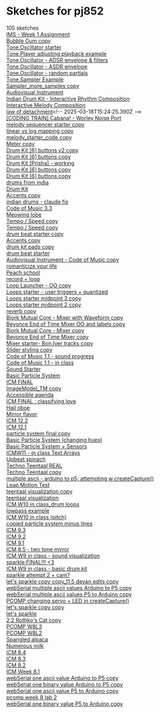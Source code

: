 # Sketches for pj852
105 sketches  
[IMS - Week 1 Assignment](https://editor.p5js.org/pj852/sketches/Wem0w9PdVK)<!-- 2025-03-21T13:47:51.258Z -->  
[Bubble Gum copy](https://editor.p5js.org/pj852/sketches/jFeYJbfpJ)<!-- 2025-03-19T17:17:28.692Z -->  
[Tone.Oscillator starter](https://editor.p5js.org/pj852/sketches/KHxmyMJPv)<!-- 2025-03-18T17:49:18.111Z -->  
[Tone.Player adjusting playback example](https://editor.p5js.org/pj852/sketches/72fF3KOT9)<!-- 2025-03-18T17:48:39.622Z -->  
[Tone.Oscillator - ADSR envelope & filters](https://editor.p5js.org/pj852/sketches/Dx-K95gU4)<!-- 2025-03-18T17:48:10.434Z -->  
[Tone.Oscillator - ASDR envelope](https://editor.p5js.org/pj852/sketches/DyErE2Ph4)<!-- 2025-03-18T17:35:03.399Z -->  
[Tone.Oscillator - random partials](https://editor.p5js.org/pj852/sketches/LvLSde4yn)<!-- 2025-03-18T17:13:22.421Z -->  
[Tone.Sampler Example](https://editor.p5js.org/pj852/sketches/H-T_F4jMg)<!-- 2025-03-18T16:36:54.055Z -->  
[Sampler\_more\_samples copy](https://editor.p5js.org/pj852/sketches/OLsHO76Ci)<!-- 2025-03-18T16:36:18.188Z -->  
[Audiovisual Instrument](https://editor.p5js.org/pj852/sketches/MdpX7rEwH)<!-- 2025-03-18T15:28:41.276Z -->  
[Indian Drum Kit - Interactive Rhythm Composition](https://editor.p5js.org/pj852/sketches/gzm72DHGD)<!-- 2025-03-18T15:26:57.844Z -->  
[Interactive Melody Composition](https://editor.p5js.org/pj852/sketches/9XXer8h3-)<!-- 2025-03-18T15:26:04.531Z -->  
[law of detachment](https://editor.p5js.org/pj852/sketches/aU4rTILY_)<!-- 2025-03-18T15:24:25.390Z -->  
[\[CODING TRAIN\] Cabana\! - Worley Noise Port](https://editor.p5js.org/pj852/sketches/7NSz0o5XP)<!-- 2025-03-14T14:56:22.083Z -->  
[melody sequencer starter copy](https://editor.p5js.org/pj852/sketches/8hM76JI4J)<!-- 2025-03-10T20:22:26.215Z -->  
[linear vs log mapping copy](https://editor.p5js.org/pj852/sketches/5LUJD2msV)<!-- 2025-03-04T20:07:44.817Z -->  
[melody\_starter\_code copy](https://editor.p5js.org/pj852/sketches/vaOdIIQzu)<!-- 2025-03-04T18:02:15.600Z -->  
[Meter copy](https://editor.p5js.org/pj852/sketches/1SVetCf4V)<!-- 2025-02-26T03:20:52.030Z -->  
[Drum Kit \[6\] buttons v2 copy](https://editor.p5js.org/pj852/sketches/If2KB6I8t)<!-- 2025-02-25T19:26:30.749Z -->  
[Drum Kit \[6\] buttons copy](https://editor.p5js.org/pj852/sketches/U3YfPPb3t)<!-- 2025-02-25T18:10:55.619Z -->  
[Drum Kit \[Prisha\] - working](https://editor.p5js.org/pj852/sketches/M2eiXZ8Cj)<!-- 2025-02-25T17:49:41.665Z -->  
[Drum Kit \[6\] buttons copy](https://editor.p5js.org/pj852/sketches/_bol5DJkY)<!-- 2025-02-25T15:03:15.580Z -->  
[Drum Kit \[6\] buttons copy](https://editor.p5js.org/pj852/sketches/oABr7fmzf)<!-- 2025-02-25T14:58:11.370Z -->  
[drums from india](https://editor.p5js.org/pj852/sketches/P1LykIoRK)<!-- 2025-02-25T01:40:31.397Z -->  
[Drum Kit](https://editor.p5js.org/pj852/sketches/JSf_0XT5t)<!-- 2025-02-25T01:09:18.490Z -->  
[Accents copy](https://editor.p5js.org/pj852/sketches/N49SEwMnC)<!-- 2025-02-23T01:14:21.743Z -->  
[indian drums - claude fix](https://editor.p5js.org/pj852/sketches/QVgxjBr-L)<!-- 2025-02-23T00:40:07.482Z -->  
[Code of Music 3.3](https://editor.p5js.org/pj852/sketches/-EcOM1-Qn)<!-- 2025-02-21T19:05:18.542Z -->  
[Meowing lobe](https://editor.p5js.org/pj852/sketches/MY2NFbCV1)<!-- 2025-02-18T19:04:43.384Z -->  
[Tempo / Speed copy](https://editor.p5js.org/pj852/sketches/ThWFOd1GKA)<!-- 2025-02-18T04:59:51.783Z -->  
[Tempo / Speed copy](https://editor.p5js.org/pj852/sketches/QOFXNXS5I)<!-- 2025-02-18T04:59:51.516Z -->  
[drum beat starter copy](https://editor.p5js.org/pj852/sketches/cKln7ToVL)<!-- 2025-02-11T21:29:18.664Z -->  
[Accents copy](https://editor.p5js.org/pj852/sketches/Z1kWMLhyK)<!-- 2025-02-11T19:04:10.899Z -->  
[drum kit pads copy](https://editor.p5js.org/pj852/sketches/o1ODT67rH)<!-- 2025-02-11T18:05:53.869Z -->  
[drum beat starter](https://editor.p5js.org/pj852/sketches/-gAa9pEuZ)<!-- 2025-02-11T18:01:31.744Z -->  
[Audiovisual Instrument - Code of Music copy](https://editor.p5js.org/pj852/sketches/ZtHbthujD)<!-- 2025-02-03T23:39:01.773Z -->  
[romanticize your life](https://editor.p5js.org/pj852/sketches/jopfB4DJ6)<!-- 2025-02-03T03:29:12.436Z -->  
[Peach school](https://editor.p5js.org/pj852/sketches/eQRbKGuLq)<!-- 2025-02-03T01:09:24.477Z -->  
[record + loop](https://editor.p5js.org/pj852/sketches/qVtPx0W_z)<!-- 2025-02-02T23:13:22.321Z -->  
[Loop Launcher - OO copy](https://editor.p5js.org/pj852/sketches/YCZtrsQ6i)<!-- 2025-02-02T23:12:32.085Z -->  
[Loops starter - user triggers + quantized](https://editor.p5js.org/pj852/sketches/zCjjph9_g)<!-- 2025-02-02T23:10:57.296Z -->  
[Loops starter midpoint 3 copy](https://editor.p5js.org/pj852/sketches/cosAHo29q)<!-- 2025-02-02T23:06:23.670Z -->  
[Loops starter midpoint 2 copy](https://editor.p5js.org/pj852/sketches/AWfgLgIJz)<!-- 2025-02-02T23:05:13.457Z -->  
[reverb copy](https://editor.p5js.org/pj852/sketches/Apr4KYnKT)<!-- 2025-02-02T22:16:14.763Z -->  
[Bjork Mutual Core - Mixer with Waveform copy](https://editor.p5js.org/pj852/sketches/uJoEkBkk3)<!-- 2025-02-02T21:10:52.401Z -->  
[Beyonce End of Time Mixer OO and labels copy](https://editor.p5js.org/pj852/sketches/5OiJzpper)<!-- 2025-02-02T21:07:24.791Z -->  
[Bjork Mutual Core - Mixer copy](https://editor.p5js.org/pj852/sketches/-1B3JO12x)<!-- 2025-02-02T21:04:35.934Z -->  
[Beyonce End of Time Mixer copy](https://editor.p5js.org/pj852/sketches/asHwjcMYj)<!-- 2025-02-02T21:03:48.939Z -->  
[Mixer starter- Bon Iver tracks copy](https://editor.p5js.org/pj852/sketches/0hUI0g2j8)<!-- 2025-02-02T21:02:17.152Z -->  
[Slider styling copy](https://editor.p5js.org/pj852/sketches/tDxLexxwO)<!-- 2025-02-02T21:01:16.676Z -->  
[Code of Music 1.1 - sound progress](https://editor.p5js.org/pj852/sketches/f9V6PEF5F)<!-- 2025-01-21T19:19:13.606Z -->  
[Code of Music 1.1 - in class](https://editor.p5js.org/pj852/sketches/W1LmWtUsj)<!-- 2025-01-21T19:10:40.813Z -->  
[Sound Starter](https://editor.p5js.org/pj852/sketches/BQL1g0V7X)<!-- 2025-01-21T18:54:08.077Z -->  
[Basic Particle System](https://editor.p5js.org/pj852/sketches/Axrj-F-Bl)<!-- 2025-01-04T04:01:57.954Z -->  
[ICM FINAL](https://editor.p5js.org/pj852/sketches/WmkFUEq_O)<!-- 2024-12-12T19:28:24.705Z -->  
[ImageModel\_TM copy](https://editor.p5js.org/pj852/sketches/5f-jEInHH)<!-- 2024-12-12T02:59:49.923Z -->  
[Accessible agenda](https://editor.p5js.org/pj852/sketches/CcWuWQMgj)<!-- 2024-12-12T01:44:23.777Z -->  
[ICM FINAL : classifying love](https://editor.p5js.org/pj852/sketches/_N5Jd0CBk)<!-- 2024-12-11T23:32:28.672Z -->  
[Hail oboe](https://editor.p5js.org/pj852/sketches/cHz1kPkPy)<!-- 2024-12-11T20:30:54.143Z -->  
[Mirror flavor](https://editor.p5js.org/pj852/sketches/0kVrmZt3K)<!-- 2024-12-05T19:24:46.634Z -->  
[ICM 12.2](https://editor.p5js.org/pj852/sketches/r1QgDuGXa)<!-- 2024-12-05T03:06:14.933Z -->  
[ICM 12.1](https://editor.p5js.org/pj852/sketches/KblXZJzFv)<!-- 2024-12-05T02:36:10.657Z -->  
[particle system final copy](https://editor.p5js.org/pj852/sketches/Nly3wUDo6)<!-- 2024-11-26T04:15:08.590Z -->  
[Basic Particle System (changing hues)](https://editor.p5js.org/pj852/sketches/ij9-b914h)<!-- 2024-11-26T04:09:49.636Z -->  
[Basic Particle System + Sensors](https://editor.p5js.org/pj852/sketches/LOxOTer15)<!-- 2024-11-26T03:55:06.937Z -->  
[ICMW11 - in class Text Arrays](https://editor.p5js.org/pj852/sketches/_emW32qHd)<!-- 2024-11-21T19:20:59.713Z -->  
[Upbeat spinach](https://editor.p5js.org/pj852/sketches/iQQbP2oU6)<!-- 2024-11-21T18:52:19.095Z -->  
[Techno Teentaal REAL](https://editor.p5js.org/pj852/sketches/w0J3xwSSv)<!-- 2024-11-21T15:50:32.564Z -->  
[Techno Teentaal copy](https://editor.p5js.org/pj852/sketches/Z_d_y2rFd)<!-- 2024-11-21T15:07:17.854Z -->  
[multiple ascii - arduino to p5; attempting w createCapture()](https://editor.p5js.org/pj852/sketches/NV5or5rq9)<!-- 2024-11-20T04:40:10.413Z -->  
[Leap Motion Test](https://editor.p5js.org/pj852/sketches/Pd7_CbZUB)<!-- 2024-11-19T02:31:40.521Z -->  
[teentaal visualization copy](https://editor.p5js.org/pj852/sketches/3aK7kNsSe)<!-- 2024-11-18T18:11:21.255Z -->  
[teentaal visualization](https://editor.p5js.org/pj852/sketches/E8CaoYTt7)<!-- 2024-11-18T17:55:33.440Z -->  
[ICM W10 in class\_drum loops](https://editor.p5js.org/pj852/sketches/-ZFjw2Nl6)<!-- 2024-11-15T21:07:30.946Z -->  
[lowpass example](https://editor.p5js.org/pj852/sketches/9XXBR0S7Y)<!-- 2024-11-14T20:42:52.659Z -->  
[ICM W10 in class (pitch)](https://editor.p5js.org/pj852/sketches/VgdUZGQ59)<!-- 2024-11-14T19:02:19.883Z -->  
[copied particle system minus lines](https://editor.p5js.org/pj852/sketches/_DEc6Cl0f)<!-- 2024-11-13T17:19:48.718Z -->  
[ICM 9.3](https://editor.p5js.org/pj852/sketches/-1EqOflri)<!-- 2024-11-13T01:39:58.002Z -->  
[ICM 9.2](https://editor.p5js.org/pj852/sketches/qxdxm6vg6)<!-- 2024-11-13T01:21:47.831Z -->  
[ICM 9.1](https://editor.p5js.org/pj852/sketches/GhKxmTgwt)<!-- 2024-11-13T00:31:39.938Z -->  
[ICM 8.5 - two tone mirror](https://editor.p5js.org/pj852/sketches/b2NCZCaa4)<!-- 2024-11-09T20:03:04.667Z -->  
[ICM W9 in class - sound visualization](https://editor.p5js.org/pj852/sketches/uh8Fo4mGo)<!-- 2024-11-08T20:43:35.851Z -->  
[sparkle FINAL\!\!\! \<3](https://editor.p5js.org/pj852/sketches/3ytsoCiK3)<!-- 2024-11-08T18:50:27.496Z -->  
[ICM W9 in class - basic drum kit](https://editor.p5js.org/pj852/sketches/SU2dc3ig9)<!-- 2024-11-07T19:00:36.578Z -->  
[sparkle attempt 2 + cam?](https://editor.p5js.org/pj852/sketches/0LTxm8j7I)<!-- 2024-11-07T00:52:48.134Z -->  
[let's sparkle copy copy\_11.5 devan edits copy](https://editor.p5js.org/pj852/sketches/Q5AdCe7oX)<!-- 2024-11-06T00:10:41.706Z -->  
[webSerial multiple ascii values Arduino to P5 copy](https://editor.p5js.org/pj852/sketches/ylGVDVo9O)<!-- 2024-11-05T22:13:27.477Z -->  
[webSerial multiple ascii values P5 to Arduino copy](https://editor.p5js.org/pj852/sketches/rmDSdMMoJx)<!-- 2024-11-05T21:32:21.904Z -->  
[PCOMP changing servo + LED in createCapture()](https://editor.p5js.org/pj852/sketches/dxTxxDnnW)<!-- 2024-11-05T21:18:53.123Z -->  
[let's sparkle copy copy](https://editor.p5js.org/pj852/sketches/Q23z2gK_M)<!-- 2024-11-05T00:11:54.691Z -->  
[let's sparkle](https://editor.p5js.org/pj852/sketches/7iEjQDMkR)<!-- 2024-11-04T22:30:13.213Z -->  
[2:2 Rothko's Cat copy](https://editor.p5js.org/pj852/sketches/mdRhrjoWK)<!-- 2024-11-04T21:28:28.861Z -->  
[PCOMP W8L3](https://editor.p5js.org/pj852/sketches/0v11rEX5O)<!-- 2024-11-02T18:21:15.864Z -->  
[PCOMP W8L2](https://editor.p5js.org/pj852/sketches/cuRRC8Qk7)<!-- 2024-11-01T20:39:59.079Z -->  
[Spangled alpaca](https://editor.p5js.org/pj852/sketches/hPcZ0Eobv)<!-- 2024-10-31T22:39:33.368Z -->  
[Numerous milk](https://editor.p5js.org/pj852/sketches/p77hrfhwM)<!-- 2024-10-31T17:40:20.309Z -->  
[ICM 8.4](https://editor.p5js.org/pj852/sketches/vgDz82UEx)<!-- 2024-10-31T05:47:24.397Z -->  
[ICM 8.3](https://editor.p5js.org/pj852/sketches/zPQtcIU7T)<!-- 2024-10-31T05:45:46.061Z -->  
[ICM 8.2](https://editor.p5js.org/pj852/sketches/10nr0uV-4)<!-- 2024-10-31T04:07:12.702Z -->  
[ICM Week 8.1](https://editor.p5js.org/pj852/sketches/Wjv0qYBbq)<!-- 2024-10-30T18:23:17.636Z -->  
[webSerial one ascii value Arduino to P5 copy](https://editor.p5js.org/pj852/sketches/JacVvTqlN)<!-- 2024-10-29T22:09:20.031Z -->  
[webSerial one binary value Arduino to P5 copy](https://editor.p5js.org/pj852/sketches/VGmKfiMHR)<!-- 2024-10-29T21:20:12.431Z -->  
[webSerial one ascii value P5 to Arduino copy](https://editor.p5js.org/pj852/sketches/7gm8oxQcK)<!-- 2024-10-29T21:09:32.200Z -->  
[pcomp week 8 lab 2](https://editor.p5js.org/pj852/sketches/Dz3mQ1AhQ)<!-- 2024-10-29T20:58:43.699Z -->  
[webSerial one binary value P5 to Arduino copy](https://editor.p5js.org/pj852/sketches/UHMQ6z-U3)<!-- 2024-10-29T20:57:30.252Z -->  